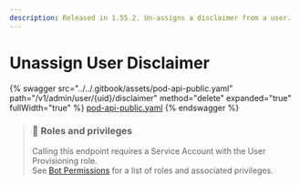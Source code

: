 ```yaml
---
description: Released in 1.55.2. Un-assigns a disclaimer from a user.
---
```


# Unassign User Disclaimer

{% swagger src="../../.gitbook/assets/pod-api-public.yaml" path="/v1/admin/user/{uid}/disclaimer" method="delete" expanded="true" fullWidth="true" %}
[pod-api-public.yaml](../../.gitbook/assets/pod-api-public.yaml)
{% endswagger %}

> ### 🚧 Roles and privileges
>
> Calling this endpoint requires a Service Account with the User Provisioning role.\
> See [Bot Permissions](https://docs.developers.symphony.com/building-bots-on-symphony/configuration/bot-permissions) for a list of roles and associated privileges.
